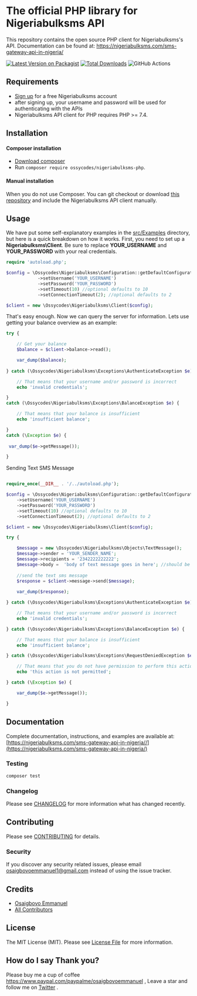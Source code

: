 # The official PHP library for Nigeriabulksms API



This repository contains the open source PHP client for Nigeriabulksms's API. Documentation can be found at: https://nigeriabulksms.com/sms-gateway-api-in-nigeria/

[![Latest Version on Packagist](https://img.shields.io/packagist/v/ossycodes/nigeriabulksms-php.svg?style=flat-square)](https://packagist.org/packages/ossycodes/nigeriabulksms-php)
[![Total Downloads](https://img.shields.io/packagist/dt/ossycodes/nigeriabulksms-php.svg?style=flat-square)](https://packagist.org/packages/ossycodes/nigeriabulksms-php)
![GitHub Actions](https://github.com/ossycodes/nigeriabulksms-php/actions/workflows/main.yml/badge.svg)

## Requirements

- [Sign up](http://portal.nigeriabulksms.com/register/?referral=15292322) for a free Nigeriabulksms account
- after signing up, your username and password will be used for authenticating with the APIs
- Nigeriabulksms API client for PHP requires PHP >= 7.4.

## Installation

#### Composer installation

- [Download composer](https://getcomposer.org/doc/00-intro.md#installation-nix)
- Run `composer require ossycodes/nigeriabulksms-php`.

#### Manual installation

When you do not use Composer. You can git checkout or download [this repository](https://github.com/ossycodes/nigeriabulksms-php/archive/master.zip) and include the Nigeriabulksms API client manually.


## Usage

We have put some self-explanatory examples in the [src/Examples](https://github.com/ossycodes/nigeriabulksms-php/tree/master/src/Examples) directory, but here is a quick breakdown on how it works. First, you need to set up a **Nigeriabulksms\Client**. Be sure to replace **YOUR_USERNAME** and **YOUR_PASSWORD** with your real credentials.

```php
require 'autoload.php';

$config = \Ossycodes\Nigeriabulksms\Configuration::getDefaultConfiguration()
            ->setUsername('YOUR_USERNAME')
            ->setPassword('YOUR_PASSWORD')
            ->setTimeout(10) //optional defaults to 10
            ->setConnectionTimeout(2); //optional defaults to 2

$client = new \Ossycodes\Nigeriabulksms\Client($config);

```

That's easy enough. Now we can query the server for information. Lets use getting your balance overview as an example:

```php
try {

    // Get your balance
    $balance = $client->balance->read();

    var_dump($balance);
    
} catch (\Ossycodes\Nigeriabulksms\Exceptions\AuthenticateException $e) {

    // That means that your username and/or password is incorrect
    echo 'invalid credentials';

}
catch (\Ossycodes\Nigeriabulksms\Exceptions\BalanceException $e) {

    // That means that your balance is insufficient
    echo 'insufficient balance';

}
catch (\Exception $e) {
 
 var_dump($e->getMessage());

}
```


Sending Text SMS Message

```php

require_once(__DIR__ . '/../autoload.php');

$config = \Ossycodes\Nigeriabulksms\Configuration::getDefaultConfiguration()
    ->setUsername('YOUR_USERNAME')
    ->setPassword('YOUR_PASSWORD')
    ->setTimeout(10) //optional defaults to 10
    ->setConnectionTimeout(2); //optional defaults to 2

$client = new \Ossycodes\Nigeriabulksms\Client($config);

try {

    $message = new \Ossycodes\Nigeriabulksms\Objects\TextMessage();
    $message->sender = 'YOUR_SENDER_NAME';
    $message->recipients = '2342222222222';
    $message->body =  'body of text message goes in here'; //should be less than 160 characters
    
    //send the text sms message
    $response = $client->message->send($message);
    
    var_dump($response);

} catch (\Ossycodes\Nigeriabulksms\Exceptions\AuthenticateException $e) {

    // That means that your username and/or password is incorrect
    echo 'invalid credentials';

} catch (\Ossycodes\Nigeriabulksms\Exceptions\BalanceException $e) {

    // That means that your balance is insufficient
    echo 'insufficient balance';

} catch (\Ossycodes\Nigeriabulksms\Exceptions\RequestDeniedException $e) {

    // That means that you do not have permission to perform this action
    echo 'this action is not permitted';

} catch (\Exception $e) {

    var_dump($e->getMessage());

}

```

## Documentation

Complete documentation, instructions, and examples are available at:
[https://nigeriabulksms.com/sms-gateway-api-in-nigeria//](https://nigeriabulksms.com/sms-gateway-api-in-nigeria/)

### Testing

```bash
composer test
```

### Changelog

Please see [CHANGELOG](CHANGELOG.md) for more information what has changed recently.

## Contributing

Please see [CONTRIBUTING](CONTRIBUTING.md) for details.

### Security

If you discover any security related issues, please email osaigbovoemmanuel1@gmail.com instead of using the issue tracker.

## Credits

-   [Osaigbovo Emmanuel](https://github.com/ossycodes)
-   [All Contributors](../../contributors)

## License

The MIT License (MIT). Please see [License File](LICENSE.md) for more information.

## How do I say Thank you?

Please buy me a cup of coffee https://www.paypal.com/paypalme/osaigbovoemmanuel , Leave a star and follow me on [Twitter](https://twitter.com/ossycodes) .
